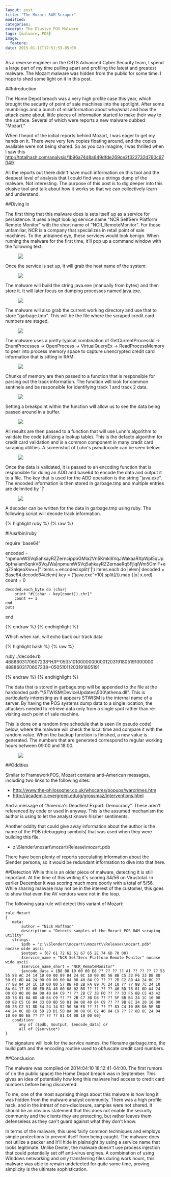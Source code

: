 ```yaml
---
layout: post
title: "The Mozart RAM Scraper"
modified:
categories: 
excerpt: The Elusive POS Malware
tags: [malware, POS]
image:
  feature:
date: 2015-01-11T17:51:53-05:00
---
```


As a reverse engineer on the CBTS Advanced Cyber Security team, I spend a large part of my time pulling apart and profiling the latest and greatest malware.  The Mozart malware was hidden from the public for some time. I hope to shed some light on it in this post.

##Introduction

The Home Depot breach was a very high profile case this year, which brought the security of point of sale machines into the spotlight.  After some mumblings and a bunch of misinformation about who/what and how the attack came about, little pieces of information started to make their way to the surface.  Several of which were reports a new malware dubbed "Mozart."  

When I heard of the initial reports behind Mozart, I was eager to get my hands on it. There were very few copies floating around, and the copies available were not being shared.  So as you can imagine, I was thrilled when I saw this http://totalhash.com/analysis/1b96a74d8a649dfde269ce2f322732d760c97049.  

All the reports out there didn't have much information on this tool and the deepest level of analysis that I could find was a strings dump of the malware.  Not interesting.  The purpose of this post is to dig deeper into this elusive tool and talk about how it works so that we can collectively learn and understand.

##Diving In

The first thing that this malware does is sets itself up as a service for persistence.  It uses a legit looking service name "NCR SelfServ Platform Remote Monitor" with the short name of "NCR_RemoteMonitor".  For those unfamiliar, NCR is a company that specializes in retail point of sale machines.  To the untrained eye, these services would look benign.  When running the malware for the first time, it'll pop up a command window with the following text:

<figure>
<img src="/images/mozart_service.png">
</figure>

Once the service is set up, it will grab the host name of the system:

<figure>
<img src="/images/mozart_getcomputername.png">
</figure>

The malware will build the string java.exe (manually from bytes) and then store it. It will later focus on dumping processes named java.exe.

<figure>
<img src="/images/mozart_javaexe.png">
</figure>

The malware will also grab the current working directory and use that to store "garbage.tmp".  This will be the file where the scraped credit card numbers are staged.

<figure>
<img src="/images/mozart_garbageicon.png">
</figure>

The malware uses a pretty typical combination of GetCurrentProcessId -> EnumProcesses -> OpenProcess -> VirtualQueryEx -> ReadProcessMemory to peer into process memory space to capture unencrypted credit card information that is sitting in RAM.

<figure>
<img src="/images/mozart_dumpmemory.png">
</figure>

Chunks of memory are then passed to a function that is responsible for parsing out the track information.  The function will look for common sentinels and be responsible for identifying track 1 and track 2 data.  

<figure>
<img src="/images/mozart_tracksearch.png">
</figure>

Setting a breakpoint within the function will allow us to see the data being passed around in a buffer.

<figure>
<img src="/images/mozart_trackdatastack.png">
</figure>

All results are then passed to a function that will use Luhn's algorithm to validate the code (utilizing a lookup table).  This is the defacto algorithm for credit card validation and is a common component in many credit card scraping utilities.  A screenshot of Luhn's pseudocode can be seen below:

<figure>
<img src="/images/mozart_luhns.png">
</figure>

Once the data is validated, it is passed to an encoding function that is responsible for doing an ADD and base64 to encode the data and output it to a file.  The key that is used for the ADD operation is the string "java.exe".  The encoded information is then stored in garbage.tmp and multiple entries are delimited by '\|'

<figure>
<img src="/images/mozart_contentsofgarbage.png">
</figure>

A decoder can be written for the data in garbage.tmp using ruby.  The following script will decode track information.

{% highlight ruby %}
{% raw %}

#!/usr/bin/ruby

require 'base64'

encoded = "npmumWSVq5ahkayRZZerncippbGMla2Vn5Kmkl6VqJWakaaRXpWpl5qUp5pfnaiam5qnkV6VqJWa|npmumWSVq5ahkayRZZernaeRq5FjlqiWm5OmlF+eqZ2alqeaXw==|"
items = encoded.split('|')
items.each do |elem|
	decoded = Base64.decode64(elem)
	key = ("java.exe"*10).split(//).map {|x| x.ord}
	count = 0

	decoded.each_byte do |char|
		print "#{(char - key[count]).chr}"
		count += 1
	end
	puts
end

{% endraw %}
{% endhighlight %}

Which when ran, will echo back our track data

{% highlight bash %}
{% raw %}

ruby ./decode.rb 
4888603170607238^H/P^050510100000000001203191805191000000
4888603170607238=05051011203191805191

{% endraw %}
{% endhighlight %}

The data that is stored in garbage.tmp will be appended to the file at the hardcoded path "\\STWISM\DeviceUpdates\500\athena.dll". This is particularly interesting as it appears STWISM is the internal name of a server.  By having the POS systems dump data to a single location, the attackers needed to retrieve data only from a single spot rather than re-visiting each point of sale machine.  

This is done on a random time schedule that is seen (in pseudo code) below, where the malware will check the local time and compare it with the random value.  When the backup function is finished, a new value is generated.  The numbers that are generated correspond to regular working hours between 09:00 and 18:00.

<figure>
<img src="/images/mozart_backuptiming.png">
</figure>

##Oddities

Similar to FrameworkPOS, Mozart contains anti-American messages, including two links to the following sites:

* http://www.the-philosopher.co.uk/whocares/popups/warcrimes.htm
* http://academic.evergreen.edu/g/grossmaz/interventions.html

And a message of "America's Deadliest Export: Democracy".  These aren't referenced by code or used in anyway.  This is the assumed mechanism the author is using to let the analyst known his/her sentiments.

Another oddity that could give away information about the author is the name of the PDB (debugging symbols) that was used when they were building this file.

* z:\Slender\mozart\mozart\Release\mozart.pdb

There have been plenty of reports speculating information about the Slender persona, so it would be redundant information to dive into that here.

##Detection
While this is an older piece of malware, detecting it is still important.  At the time of this writing it's scoring 34/56 on Virustotal.  In earlier December it was scoring much more poorly with a total of 5/56.  While sharing malware may not be in the interest of the customer, this goes to show that even the AV vendors were not in the loop.

The following yara rule will detect this variant of Mozart:

~~~
rule Mozart
{
   meta:
       author = "Nick Hoffman"
       description = "Detects samples of the Mozart POS RAM scraping utility"
   strings:
       $pdb = "z:\\Slender\\mozart\\mozart\\Release\\mozart.pdb" nocase wide ascii
       $output = {67 61 72 62 61 67 65 2E 74 6D 70 00}
       $service_name = "NCR SelfServ Platform Remote Monitor" nocase wide ascii
       $service_name_short = "NCR_RemoteMonitor"
       $encode_data = {B8 08 10 00 00 E8 ?? ?? ?? ?? A1 ?? ?? ?? ?? 53 55 8B AC 24 14 10 00 00 89 84 24 0C 10 00 00 56 8B C5 33 F6 33 DB 8D 50 01 8D A4 24 00 00 00 00 8A 08 40 84 C9 ?? ?? 2B C2 89 44 24 0C ?? ?? 8B 94 24 1C 10 00 00 57 8B FD 2B FA 89 7C 24 10 ?? ?? 8B 7C 24 10 8A 04 17 02 86 E0 BA 40 00 88 02 B8 ?? ?? ?? ?? 46 8D 78 01 8D A4 24 00 00 00 00 8A 08 40 84 C9 ?? ?? 2B C7 3B F0 ?? ?? 33 F6 8B C5 43 42 8D 78 01 8A 08 40 84 C9 ?? ?? 2B C7 3B D8 ?? ?? 5F 8B B4 24 1C 10 00 00 8B C5 C6 04 33 00 8D 50 01 8A 08 40 84 C9 ?? ?? 8B 8C 24 20 10 00 00 2B C2 51 8D 54 24 14 52 50 56 E8 ?? ?? ?? ?? 83 C4 10 8B D6 5E 8D 44 24 0C 8B C8 5D 2B D1 5B 8A 08 88 0C 02 40 84 C9 ?? ?? 8B 8C 24 04 10 00 00 E8 ?? ?? ?? ?? 81 C4 08 10 00 00}
   condition:
      any of ($pdb, $output, $encode_data) or
      all of ($service*)
}
~~~ 

The signature will look for the service names, the filename garbage.tmp, the build path and the encoding routine used to obfuscate credit card numbers.

##Conclusion

The malware was compiled on 2014:04:10 18:12:41-04:00.  The first rumors of (in the public space) the Home Depot breach was in September.  This gives an idea of potentially how long this malware had access to credit card numbers before being discovered.

To me, one of the most suprising things about this malware is how long it was hidden from the malware analyst community.  There was a high profile hack, and in the intrest of non-disclosure, samples were not shared.  It should be an obvious statement that this does not enable the security community and the clients they are protecting, but rather leaves them defenseless as they can't guard against what they don't know.

In terms of the malware, this uses fairly common techniques and employs simple protections to prevent itself from being caught.  The malware does not utilize a packer and it'll hide in plainsight by using a service name that looks legitimate.  Unlike Dexter, the malware doesn't use process injection that could potentially set off anti-virus engines.  A combination of using Windows networking and only transferring files during work hours, this malware was able to remain undetected for quite some time, proving simplicity is the ultimate sophistication.
